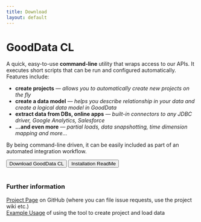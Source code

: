 ```yaml
---
title: Download
layout: default
---
```


# GoodData CL
A quick, easy-to-use **command-line** utility that wraps access to our APIs. It executes short scripts that can be run and configured automatically. Features include:

 * **create projects** &mdash; <em>allows you to automatically create new projects on the fly</em>
 * **create a data model** &mdash; <em>helps you describe relationship in your data and create a logical data model in GoodData</em>
 * **extract data from DBs, online apps** &mdash; <em>built-in connectors to any JDBC driver, Google Analytics, Salesforce</em>
 * **…and even more** &mdash; <em>partial loads, data snapshotting, time dimension mapping and more…</em>

By being command-line driven, it can be easily included as part of an automated integration workflow.
            
<div class="buttonsWrap">
    <button onclick="window.open('http://github.com/gooddata/GoodData-CL/downloads','_self');">Download GoodData CL</button>
    <button onclick="window.open('http://github.com/gooddata/GoodData-CL/tree/master/cli-distro/#readme','_self');">Installation ReadMe</button>
</div>
            
<div><br>
    <h3>Further information</h3>
    <a href="http://github.com/gooddata/GoodData-CL/">Project Page</a> on GitHub (where you can file issue requests, use the project wiki etc.)<br>
    <a href="/gooddata-cl/examples/">Example Usage</a> of using the tool to create project and load data
</div>